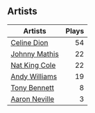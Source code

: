 ## Artists
Artists | Plays 
----- | -----: 
[Celine Dion](/artists/celine-dion-39068) | 54
[Johnny Mathis](/artists/johnny-mathis-14581) | 22
[Nat King Cole](/artists/nat-king-cole-3428) | 22
[Andy Williams](/artists/andy-williams-16425) | 19
[Tony Bennett](/artists/tony-bennett-2564) | 8
[Aaron Neville](/artists/aaron-neville-384) | 3

